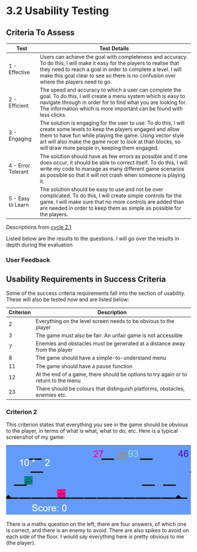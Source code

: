 # 3.2 Usability Testing

## Criteria To Assess

| Test               | Test Details                                                                                                                                                                                                                                                                                       |
| ------------------ | -------------------------------------------------------------------------------------------------------------------------------------------------------------------------------------------------------------------------------------------------------------------------------------------------- |
| 1 - Effective      | Users can achieve the goal with completeness and accuracy. To do this, I will make it easy for the players to realise that they need to reach a goal in order to complete a level. I will make this goal clear to see so there is no confusion over where the players need to go.                  |
| 2 - Efficient      | The speed and accuracy to which a user can complete the goal. To do this, I will create a menu system which is easy to navigate through in order for to find what you are looking for. The information which is more important can be found with less clicks.                                      |
| 3 - Engaging       | The solution is engaging for the user to use. To do this, I will create some levels to keep the players engaged and allow them to have fun while playing the game. Using vector style art will also make the game nicer to look at than blocks, so will draw more people in, keeping them engaged. |
| 4 - Error Tolerant | The solution should have as few errors as possible and if one does occur, it should be able to correct itself. To do this, I will write my code to manage as many different game scenarios as possible so that it will not crash when someone is playing it.                                       |
| 5 - Easy to Learn  | The solution should be easy to use and not be over complicated. To do this, I will create simple controls for the game. I will make sure that no more controls are added than are needed in order to keep them as simple as possible for the players.                                              |

Descriptions from [cycle 2.1](../design-and-development/systems-diagram.md)

Listed below are the results to the questions. I will go over the results in depth during the evaluation

### User Feedback

## Usability Requirements in Success Criteria

Some of the success criteria requirements fall into the section of usability. These will also be tested now and are listed below:

| Criterion | Description                                                                         |
| --------- | ----------------------------------------------------------------------------------- |
| 2         | Everything on the level screen needs to be obvious to the player                    |
| 3         | The game must also be fair. An unfair game is not accessible                        |
| 7         | Enemies and obstacles must be generated at a distance away from the player          |
| 8         | The game should have a simple-to-understand menu                                    |
| 11        | The game should have a pause function                                               |
| 12        | At the end of a game, there should be options to try again or to return to the menu |
| 23        | There should be colours that distinguish platforms, obstacles, enemies etc.         |

### Criterion 2

This criterion states that everything you see in the game should be obvious to the player, in terms of what is what, what to do, etc. Here is a typical screenshot of my game:

![](../.gitbook/assets/image.png)

There is a maths question on the left, there are four answers, of which one is correct, and there is an enemy to avoid. There are also spikes to avoid on each side of the floor. I would say everything here is pretty obvious to me (the player).

